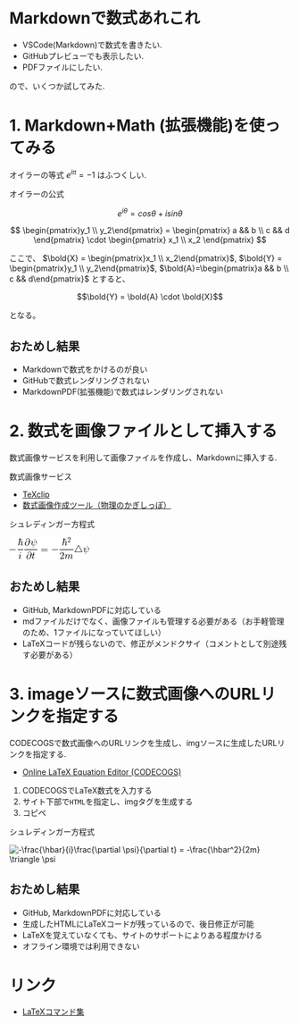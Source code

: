 # Markdownで数式あれこれ

- VSCode(Markdown)で数式を書きたい.
- GitHubプレビューでも表示したい.
- PDFファイルにしたい.

ので、いくつか試してみた.

# 1. Markdown+Math (拡張機能)を使ってみる

オイラーの等式 $e^{i\pi}=-1$ はふつくしい.

オイラーの公式

$$e^{i\theta} = cos\theta + isin\theta$$

$$
\begin{pmatrix}y_1 \\ y_2\end{pmatrix} = 
\begin{pmatrix} a && b \\ c && d \end{pmatrix}
\cdot
\begin{pmatrix} x_1 \\ x_2 \end{pmatrix}
$$

ここで、
$\bold{X} = \begin{pmatrix}x_1 \\ x_2\end{pmatrix}$, $\bold{Y} = \begin{pmatrix}y_1 \\ y_2\end{pmatrix}$, $\bold{A}=\begin{pmatrix}a && b \\ c && d\end{pmatrix}$ とすると、

$$\bold{Y} = \bold{A} \cdot \bold{X}$$

となる。

## おためし結果

- Markdownで数式をかけるのが良い
- GitHubで数式レンダリングされない
- MarkdownPDF(拡張機能)で数式はレンダリングされない


# 2. 数式を画像ファイルとして挿入する

数式画像サービスを利用して画像ファイルを作成し、Markdownに挿入する.

数式画像サービス
- [TeXclip](https://texclip.marutank.net/)
- [数式画像作成ツール（物理のかぎしっぽ）](http://hooktail.maxwell.jp/cgi-bin/mathimg.cgi)


シュレディンガー方程式

![シュレディンガー方程式](images/schroedinger_eq.png)

## おためし結果

- GitHub, MarkdownPDFに対応している
- mdファイルだけでなく、画像ファイルも管理する必要がある（お手軽管理のため、1ファイルになっていてほしい）
- LaTeXコードが残らないので、修正がメンドクサイ（コメントとして別途残す必要がある）

# 3. imageソースに数式画像へのURLリンクを指定する

CODECOGSで数式画像へのURLリンクを生成し、imgソースに生成したURLリンクを指定する.

- [Online LaTeX Equation Editor (CODECOGS)](https://www.codecogs.com/latex/eqneditor.php)

1. CODECOGSでLaTeX数式を入力する
1. サイト下部で`HTML`を指定し、imgタグを生成する
1. コピペ

シュレディンガー方程式

<img src="https://latex.codecogs.com/gif.latex?\bg_white&space;-\frac{\hbar}{i}\frac{\partial&space;\psi}{\partial&space;t}&space;=&space;-\frac{\hbar^2}{2m}&space;\triangle&space;\psi" title="-\frac{\hbar}{i}\frac{\partial \psi}{\partial t} = -\frac{\hbar^2}{2m} \triangle \psi" />

## おためし結果

- GitHub, MarkdownPDFに対応している
- 生成したHTMLにLaTeXコードが残っているので、後日修正が可能
- LaTeXを覚えていなくても、サイトのサポートによりある程度かける
- オフライン環境では利用できない

# リンク

- [LaTeXコマンド集](http://www.latex-cmd.com/)